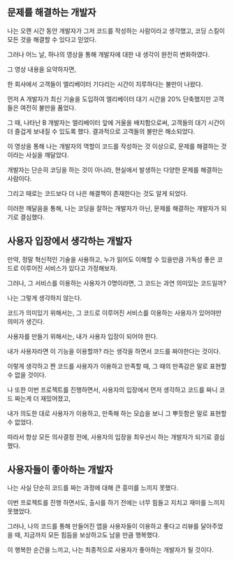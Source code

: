 ## 문제를 해결하는 개발자

나는 오랜 시간 동안 개발자가 그저 코드를 작성하는 사람이라고 생각했고, 코딩 스킬이 모든 것을 해결할 수 있다고 믿었다. 

그러나 어느 날, 하나의 영상을 통해 개발자에 대한 내 생각이 완전히 변화하였다.

그 영상 내용을 요약하자면,

한 회사에서 고객들이 엘리베이터 기다리는 시간이 지루하다는 불만이 나왔다.

먼저 A 개발자가 최신 기술을 도입하여 엘리베이터 대기 시간을 20% 단축했지만 고객들은 여전히 불만을 품었다.

그 때, 나타난 B 개발자는 엘리베이터 앞에 거울을 배치함으로써, 고객들의 대기 시간이 더 즐겁게 보내질 수 있도록 했다. 결과적으로 고객들의 불만은 해소되었다.

이 영상을 통해 나는 개발자의 역할이 코드를 작성하는 것 이상으로, 문제를 해결하는 것이라는 사실을 깨달았다. 

개발자는 단순히 코딩을 하는 것이 아니라, 현실에서 발생하는 다양한 문제를 해결하는 사람이다. 

그리고 때로는 코드보다 더 나은 해결책이 존재한다는 것도 알게 되었다. 

이러한 깨달음을 통해, 나는 코딩을 잘하는 개발자가 아닌, 문제를 해결하는 개발자가 되기로 결심했다.
 
## 사용자 입장에서 생각하는 개발자

만약, 정말 혁신적인 기술을 사용하고, 누가 읽어도 이해할 수 있을만큼 가독성 좋은 코드로 이루어진 서비스가 있다고 가정해보자.

그러나, 그 서비스를 이용하는 사용자가 0명이라면, 그 코드는 과연 의미있는 코드일까?

나는 그렇게 생각하지 않는다. 

코드가 의미있기 위해서는, 그 코드로 이루어진 서비스를 이용하는 사용자가 있어야만 의미가 생긴다.

사용자를 만들기 위해서는, 내가 사용자 입장이 되어야 한다.

내가 사용자라면 이 기능을 이용할까? 라는 생각을 하면서 코드를 짜야한다는 것이다.

이렇게 생각하고 짠 코드를 사용자가 이용하고 만족할 때, 그 때의 만족감은 말로 표현할 수 없을 것이다.

나 또한 이번 프로젝트를 진행하면서, 사용자의 입장에서 먼저 생각하고 코드를 짜니 코드 짜는게 더 재밌어졌고, 

내가 의도한 대로 사용자가 이용하고, 만족해 하는 모습을 보니 그 뿌듯함은 말로 표현할 수 없었다.

따라서 항상 모든 의사결정 전에, 사용자의 입장을 최우선시 하는 개발자가 되기로 결심했다.


## 사용자들이 좋아하는 개발자

나는 사실 단순히 코드를 짜는 과정에 대해 큰 흥미를 느끼지 못했다.

이번 프로젝트를 진행 하면서도, 출시를 하기 전에는 너무 힘들고 지치고 재미를 느끼지 못했었다.

그러나, 나의 코드를 통해 만들어진 앱을 사용자들이 이용하고 좋다고 리뷰를 달아주었을 때, 지금까지 모든 힘듬을 보상하고도 남을 만큼 행복했다.

이 행복한 순간을 느끼고, 나는 최종적으로 사용자가 좋아하는 개발자가 될 것이다.
